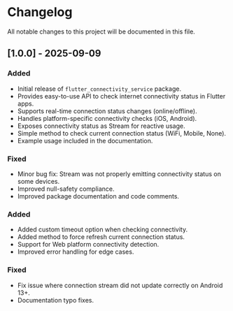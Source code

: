 # Changelog

All notable changes to this project will be documented in this file.

## [1.0.0] - 2025-09-09
### Added
- Initial release of `flutter_connectivity_service` package.
- Provides easy-to-use API to check internet connectivity status in Flutter apps.
- Supports real-time connection status changes (online/offline).
- Handles platform-specific connectivity checks (iOS, Android).
- Exposes connectivity status as Stream for reactive usage.
- Simple method to check current connection status (WiFi, Mobile, None).
- Example usage included in the documentation.

### Fixed
- Minor bug fix: Stream was not properly emitting connectivity status on some devices.
- Improved null-safety compliance.
- Improved package documentation and code comments.

### Added
- Added custom timeout option when checking connectivity.
- Added method to force refresh current connection status.
- Support for Web platform connectivity detection.
- Improved error handling for edge cases.

### Fixed
- Fix issue where connection stream did not update correctly on Android 13+.
- Documentation typo fixes.

